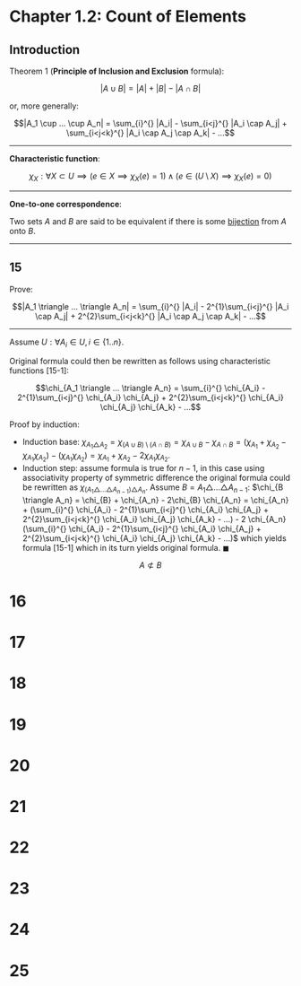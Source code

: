 # Chapter 1.2: Count of Elements

## Introduction

Theorem 1 (**Principle of Inclusion and Exclusion** formula):

$$|A \cup B| = |A| + |B| - |A \cap B|$$

or, more generally:

$$|A_1 \cup ... \cup A_n| = \sum_{i}^{} |A_i| - \sum_{i<j}^{} |A_i \cap A_j| + \sum_{i<j<k}^{} |A_i \cap A_j \cap A_k| - ...$$

---

**Characteristic function**:

$$\chi_{X} : \forall X \subset U \implies (e \in X \implies \chi_{X}(e) = 1) \land (e \in (U \setminus X) \implies \chi_{X}(e) = 0)$$

---

**One-to-one correspondence**:

Two sets $A$ and $B$ are said to be equivalent if there is some [bijection](https://en.wikipedia.org/wiki/Bijection) from $A$ onto $B$.

---

## 15

Prove:

$$|A_1 \triangle ... \triangle A_n| = \sum_{i}^{} |A_i| - 2^{1}\sum_{i<j}^{} |A_i \cap A_j| + 2^{2}\sum_{i<j<k}^{} |A_i \cap A_j \cap A_k| - ...$$

---

Assume $U : \forall A_i \in U, i \in \{1..n\}$.

Original formula could then be rewritten as follows using characteristic functions [15-1]:

$$\chi_{A_1 \triangle ... \triangle A_n} = \sum_{i}^{} \chi_{A_i} - 2^{1}\sum_{i<j}^{} \chi_{A_i} \chi_{A_j} + 2^{2}\sum_{i<j<k}^{} \chi_{A_i} \chi_{A_j} \chi_{A_k} - ...$$

Proof by induction:

* Induction base: $\chi_{A_1 \triangle A_2} = \chi_{(A \cup B) \setminus (A \cap B)} = \chi_{A \cup B} - \chi_{A \cap B} = (\chi_{A_1} + \chi_{A_2} - \chi_{A_1} \chi_{A_2}) - (\chi_{A_1} \chi_{A_2}) = \chi_{A_1} + \chi_{A_2} - 2\chi_{A_1} \chi_{A_2}$.
* Induction step: assume formula is true for $n-1$, in this case using associativity property of symmetric difference the original formula could be rewritten as $\chi_{(A_1 \triangle ... \triangle A_{n-1}) \triangle A_n}$. Assume $B = A_1 \triangle ... \triangle A_{n-1}$: $\chi_{B \triangle A_n} = \chi_{B} + \chi_{A_n} - 2\chi_{B} \chi_{A_n} = \chi_{A_n} + (\sum_{i}^{} \chi_{A_i} - 2^{1}\sum_{i<j}^{} \chi_{A_i} \chi_{A_j} + 2^{2}\sum_{i<j<k}^{} \chi_{A_i} \chi_{A_j} \chi_{A_k} - ...) - 2 \chi_{A_n}(\sum_{i}^{} \chi_{A_i} - 2^{1}\sum_{i<j}^{} \chi_{A_i} \chi_{A_j} + 2^{2}\sum_{i<j<k}^{} \chi_{A_i} \chi_{A_j} \chi_{A_k} - ...)$ which yields formula [15-1] which in its turn yields original formula. $\blacksquare$

$$A \not\subset B$$

# 16

# 17

# 18

# 19

# 20

# 21

# 22

# 23

# 24

# 25
